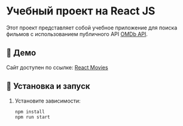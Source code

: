 # Учебный проект на React JS

Этот проект представляет собой учебное приложение для поиска фильмов с использованием публичного API [OMDb API](https://www.omdbapi.com/).

## 🚀 Демо  
Сайт доступен по ссылке: [React Movies](https://vitaliygalata1986.github.io/react-movies/)

## 🔧 Установка и запуск  

1. Установите зависимости:  
   ```sh
   npm install
   npm run start

